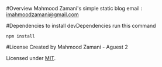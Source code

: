 #Overview
Mahmood Zamani's simple static blog
email : imahmoodzamani@gmail.com

#Dependencies
to install devDependencies run this command 
```
npm install
```
#License
Created by Mahmood Zamani - Aguest 2

Licensed under [MIT](https://github.com/imahmoodz/imahmoodz.github.io/blob/master/LICENSE).
